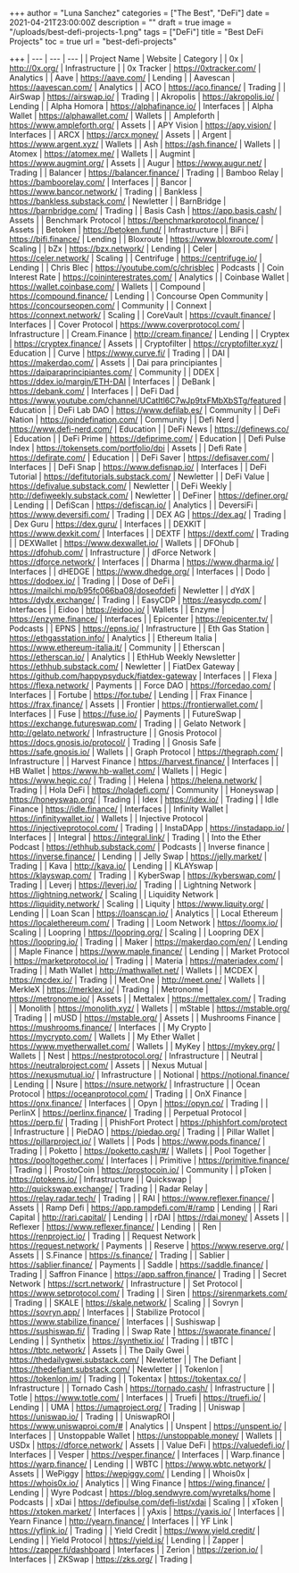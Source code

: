 +++
author = "Luna Sanchez"
categories = ["The Best", "DeFi"]
date = 2021-04-21T23:00:00Z
description = ""
draft = true
image = "/uploads/best-defi-projects-1.png"
tags = ["DeFi"]
title = "Best DeFi Projects"
toc = true
url = "best-defi-projects"

+++
| --- | --- | --- |
| Project Name | Website | Category |
| 0x | http://0x.org/ | Infrastructure |
| 0x Tracker | https://0xtracker.com/ | Analytics |
| Aave | https://aave.com/ | Lending |
| Aavescan | https://aavescan.com/ | Analytics |
| ACO | https://aco.finance/ | Trading |
| AirSwap | https://airswap.io/ | Trading |
| Akropolis | https://akropolis.io/ | Lending |
| Alpha Homora | https://alphafinance.io/ | Interfaces |
| Alpha Wallet | https://alphawallet.com/ | Wallets |
| Ampleforth | https://www.ampleforth.org/ | Assets |
| APY Vision | https://apy.vision/ | Interfaces |
| ARCX | https://arcx.money/ | Assets |
| Argent | https://www.argent.xyz/ | Wallets |
| Ash | https://ash.finance/ | Wallets |
| Atomex | https://atomex.me/ | Wallets |
| Augmint | https://www.augmint.org/ | Assets |
| Augur | https://www.augur.net/ | Trading |
| Balancer | https://balancer.finance/ | Trading |
| Bamboo Relay | https://bamboorelay.com/ | Interfaces |
| Bancor | https://www.bancor.network/ | Trading |
| Bankless | https://bankless.substack.com/ | Newletter |
| BarnBridge | https://barnbridge.com/ | Trading |
| Basis Cash | https://app.basis.cash/ | Assets |
| Benchmark Protocol | https://benchmarkprotocol.finance/ | Assets |
| Betoken | https://betoken.fund/ | Infrastructure |
| BiFi | https://bifi.finance/ | Lending |
| Bloxroute | https://www.bloxroute.com/ | Scaling |
| bZx | https://bzx.network/ | Lending |
| Celer | https://celer.network/ | Scaling |
| Centrifuge | https://centrifuge.io/ | Lending |
| Chris Blec | https://youtube.com/c/chrisblec | Podcasts |
| Coin Interest Rate | https://coininterestrates.com/ | Analytics |
| Coinbase Wallet | https://wallet.coinbase.com/ | Wallets |
| Compound | https://compound.finance/ | Lending |
| Concourse Open Community | https://concourseopen.com/ | Community |
| Connext | https://connext.network/ | Scaling |
| CoreVault | https://cvault.finance/ | Interfaces |
| Cover Protocol | https://www.coverprotocol.com/ | Infrastructure |
| Cream.Finance | http://cream.finance/ | Lending |
| Cryptex | https://cryptex.finance/ | Assets |
| Cryptofilter | https://cryptofilter.xyz/ | Education |
| Curve | https://www.curve.fi/ | Trading |
| DAI | https://makerdao.com/ | Assets |
| Dai para principiantes | https://daiparaprincipiantes.com/ | Community |
| DDEX | https://ddex.io/margin/ETH-DAI | Interfaces |
| DeBank | https://debank.com/ | Interfaces |
| DeFi Dad | https://www.youtube.com/channel/UCatItl6C7wJp9txFMbXbSTg/featured | Education |
| DeFi Lab DAO | https://www.defilab.es/ | Community |
| DeFi Nation | https://joindefination.com/ | Community |
| Defi Nerd | https://www.defi-nerd.com/ | Education |
| DeFi News | https://definews.co/ | Education |
| DeFi Prime | https://defiprime.com/ | Education |
| Defi Pulse Index | https://tokensets.com/portfolio/dpi | Assets |
| Defi Rate | https://defirate.com/ | Education |
| DeFi Saver | https://defisaver.com/ | Interfaces |
| DeFi Snap | https://www.defisnap.io/ | Interfaces |
| DeFi Tutorial | https://defitutorials.substack.com/ | Newletter |
| DeFi Value | https://defivalue.substack.com/ | Newletter |
| DeFi Weekly | http://defiweekly.substack.com/ | Newletter |
| DeFiner | https://definer.org/ | Lending |
| DefiScan | https://defiscan.io/ | Analytics |
| DeversiFi | https://www.deversifi.com/ | Trading |
| DEX AG | https://dex.ag/ | Trading |
| Dex Guru | https://dex.guru/ | Interfaces |
| DEXKIT | https://www.dexkit.com/ | Interfaces |
| DEXTF | https://dextf.com/ | Trading |
| DEXWallet | https://www.dexwallet.io/ | Wallets |
| DFOhub | https://dfohub.com/ | Infrastructure |
| dForce Network | https://dforce.network/ | Interfaces |
| Dharma | https://www.dharma.io/ | Interfaces |
| dHEDGE | https://www.dhedge.org/ | Interfaces |
| Dodo | https://dodoex.io/ | Trading |
| Dose of DeFi | https://mailchi.mp/b95fc066ba08/doseofdefi | Newletter |
| dYdX | https://dydx.exchange/ | Trading |
| EasyCDP | https://easycdp.com/ | Interfaces |
| Eidoo | https://eidoo.io/ | Wallets |
| Enzyme | https://enzyme.finance/ | Interfaces |
| Epicenter | https://epicenter.tv/ | Podcasts |
| EPNS | https://epns.io/ | Infrastructure |
| Eth Gas Station | https://ethgasstation.info/ | Analytics |
| Ethereum Italia | https://www.ethereum-italia.it/ | Community |
| Etherscan | https://etherscan.io/ | Analytics |
| EthHub Weekly Newsletter | https://ethhub.substack.com/ | Newletter |
| FiatDex Gateway | https://github.com/happypsyduck/fiatdex-gateway | Interfaces |
| Flexa | https://flexa.network/ | Payments |
| Force DAO | https://forcedao.com/ | Interfaces |
| Fortube | https://for.tube/ | Lending |
| Frax Finance | https://frax.finance/ | Assets |
| Frontier | https://frontierwallet.com/ | Interfaces |
| Fuse | https://fuse.io/ | Payments |
| FutureSwap | https://exchange.futureswap.com/ | Trading |
| Gelato Network | http://gelato.network/ | Infrastructure |
| Gnosis Protocol | https://docs.gnosis.io/protocol/ | Trading |
| Gnosis Safe | https://safe.gnosis.io/ | Wallets |
| Graph Protocol | https://thegraph.com/ | Infrastructure |
| Harvest Finance | https://harvest.finance/ | Interfaces |
| HB Wallet | https://www.hb-wallet.com/ | Wallets |
| Hegic | https://www.hegic.co/ | Trading |
| Helena | https://helena.network/ | Trading |
| Hola DeFi | https://holadefi.com/ | Community |
| Honeyswap | https://honeyswap.org/ | Trading |
| Idex | https://idex.io/ | Trading |
| Idle Finance | https://idle.finance/ | Interfaces |
| Infinity Wallet | https://infinitywallet.io/ | Wallets |
| Injective Protocol | https://injectiveprotocol.com/ | Trading |
| InstaDApp | https://instadapp.io/ | Interfaces |
| Integral | https://integral.link/ | Trading |
| Into the Ether Podcast | https://ethhub.substack.com/ | Podcasts |
| Inverse finance | https://inverse.finance/ | Lending |
| Jelly Swap | https://jelly.market/ | Trading |
| Kava | http://kava.io/ | Lending |
| KLAYswap | https://klayswap.com/ | Trading |
| KyberSwap | https://kyberswap.com/ | Trading |
| Leverj | https://leverj.io/ | Trading |
| Lightning Network | https://lightning.network/ | Scaling |
| Liquidity Network | https://liquidity.network/ | Scaling |
| Liquity | https://www.liquity.org/ | Lending |
| Loan Scan | https://loanscan.io/ | Analytics |
| Local Ethereum | https://localethereum.com/ | Trading |
| Loom Network | https://loomx.io/ | Scaling |
| Loopring | https://loopring.org/ | Scaling |
| Loopring DEX | https://loopring.io/ | Trading |
| Maker | https://makerdao.com/en/ | Lending |
| Maple Finance | https://www.maple.finance/ | Lending |
| Market Protocol | https://marketprotocol.io/ | Trading |
| Materia | https://materiadex.com/ | Trading |
| Math Wallet | http://mathwallet.net/ | Wallets |
| MCDEX | https://mcdex.io/ | Trading |
| Meet.One | http://meet.one/ | Wallets |
| MerkleX | https://merklex.io/ | Trading |
| Metronome | https://metronome.io/ | Assets |
| Mettalex | https://mettalex.com/ | Trading |
| Monolith | https://monolith.xyz/ | Wallets |
| mStable | https://mstable.org/ | Trading |
| mUSD | https://mstable.org/ | Assets |
| Mushrooms Finance | https://mushrooms.finance/ | Interfaces |
| My Crypto | https://mycrypto.com/ | Wallets |
| My Ether Wallet | https://www.myetherwallet.com/ | Wallets |
| MyKey | https://mykey.org/ | Wallets |
| Nest | https://nestprotocol.org/ | Infrastructure |
| Neutral | https://neutralproject.com/ | Assets |
| Nexus Mutual | https://nexusmutual.io/ | Infrastructure |
| Notional | https://notional.finance/ | Lending |
| Nsure | https://nsure.network/ | Infrastructure |
| Ocean Protocol | https://oceanprotocol.com/ | Trading |
| OnX Finance | https://onx.finance/ | Interfaces |
| Opyn | https://opyn.co/ | Trading |
| PerlinX | https://perlinx.finance/ | Trading |
| Perpetual Protocol | https://perp.fi/ | Trading |
| PhishFort Protect | https://phishfort.com/protect | Infrastructure |
| PieDAO | https://piedao.org/ | Trading |
| Pillar Wallet | https://pillarproject.io/ | Wallets |
| Pods | https://www.pods.finance/ | Trading |
| Poketto | https://poketto.cash/#/ | Wallets |
| Pool Together | https://pooltogether.com/ | Interfaces |
| Primitive | https://primitive.finance/ | Trading |
| ProstoCoin | https://prostocoin.io/ | Community |
| pToken | https://ptokens.io/ | Infrastructure |
| Quickswap | http://quickswap.exchange/ | Trading |
| Radar Relay | https://relay.radar.tech/ | Trading |
| RAI | https://www.reflexer.finance/ | Assets |
| Ramp Defi | https://app.rampdefi.com/#/ramp | Lending |
| Rari Capital | http://rari.capital/ | Lending |
| rDAI | https://rdai.money/ | Assets |
| Reflexer | https://www.reflexer.finance/ | Lending |
| Ren | https://renproject.io/ | Trading |
| Request Network | https://request.network/ | Payments |
| Reserve | https://www.reserve.org/ | Assets |
| S.Finance | https://s.finance/ | Trading |
| Sablier | https://sablier.finance/ | Payments |
| Saddle | https://saddle.finance/ | Trading |
| Saffron Finance | https://app.saffron.finance/ | Trading |
| Secret Network | https://scrt.network/ | Infrastructure |
| Set Protocol | https://www.setprotocol.com/ | Trading |
| Siren | https://sirenmarkets.com/ | Trading |
| SKALE | https://skale.network/ | Scaling |
| Sovryn | https://sovryn.app/ | Interfaces |
| Stabilize Protocol | https://www.stabilize.finance/ | Interfaces |
| Sushiswap | https://sushiswap.fi/ | Trading |
| Swap Rate | https://swaprate.finance/ | Lending |
| Synthetix | https://synthetix.io/ | Trading |
| tBTC | https://tbtc.network/ | Assets |
| The Daily Gwei | https://thedailygwei.substack.com/ | Newletter |
| The Defiant | https://thedefiant.substack.com/ | Newletter |
| Tokenlon | https://tokenlon.im/ | Trading |
| Tokentax | https://tokentax.co/ | Infrastructure |
| Tornado Cash | https://tornado.cash/ | Infrastructure |
| Totle | https://www.totle.com/ | Interfaces |
| Truefi | https://truefi.io/ | Lending |
| UMA | https://umaproject.org/ | Trading |
| Uniswap | https://uniswap.io/ | Trading |
| UniswapROI | https://www.uniswaproi.com/# | Analytics |
| Unspent | https://unspent.io/ | Interfaces |
| Unstoppable Wallet | https://unstoppable.money/ | Wallets |
| USDx | https://dforce.network/ | Assets |
| Value DeFi | https://valuedefi.io/ | Interfaces |
| Vesper | https://vesper.finance/ | Interfaces |
| Warp.finance | https://warp.finance/ | Lending |
| WBTC | https://www.wbtc.network/ | Assets |
| WePiggy | https://wepiggy.com/ | Lending |
| Whois0x | https://whois0x.io/ | Analytics |
| Wing Finance | https://wing.finance/ | Lending |
| Wyre Podcast | https://blog.sendwyre.com/wyretalks/home | Podcasts |
| xDai | https://defipulse.com/defi-list/xdai | Scaling |
| xToken | https://xtoken.market/ | Interfaces |
| yAxis | https://yaxis.io/ | Interfaces |
| Yearn Finance | http://yearn.finance/ | Interfaces |
| YF Link | https://yflink.io/ | Trading |
| Yield Credit | https://www.yield.credit/ | Lending |
| Yield Protocol | https://yield.is/ | Lending |
| Zapper | https://zapper.fi/dashboard | Interfaces |
| Zerion | https://zerion.io/ | Interfaces |
| ZKSwap | https://zks.org/ | Trading |